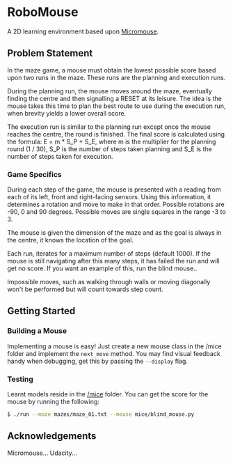 # RoboMouse

A 2D learning environment based upon [Micromouse](https://en.wikipedia.org/wiki/Micromouse).

## Problem Statement

In the maze game, a mouse must obtain the lowest possible score based upon two runs in the maze. These runs are the
planning and execution runs. 

During the planning run, the mouse moves around the maze, eventually finding the centre and then signalling a RESET at
its leisure. The idea is the mouse takes this time to plan the best route to use during the execution run, when brevity
yields a lower overall score.

The execution run is similar to the planning run except once the mouse reaches the centre, the round is finished. The
final score is calculated using the formula: E = m * S_P + S_E, where m is the multiplier for the planning round (1 /
30), S_P is the number of steps taken planning and S_E is the number of steps taken for execution. 

### Game Specifics

During each step of the game, the mouse is presented with a reading from each of its left, front and right-facing
sensors. Using this information, it determines a rotation and move to make in that order. Possible rotations are -90, 0
and 90 degrees. Possible moves are single squares in the range -3 to 3.

The mouse is given the dimension of the maze and as the goal is always in the centre, it knows the location of the goal.

Each run, iterates for a maximum number of steps (default 1000). If the mouse is still navigating after this many steps, it
has failed the run and will get no score. If you want an example of this, run the blind mouse..

Impossible moves, such as walking through walls or moving diagonally won't be performed but will count towards step
count.

## Getting Started

### Building a Mouse

Implementing a mouse is easy! Just create a new mouse class in the /mice folder and implement the `next_move` method.
You may find visual feedback handy when debugging, get this by passing the `--display` flag.

### Testing

Learnt models reside in the [/mice](/mice) folder. You can get the score for the mouse by running the following:

```bash
$ ./run --maze mazes/maze_01.txt --mouse mice/blind_mouse.py
```

## Acknowledgements

Micromouse...
Udacity...

